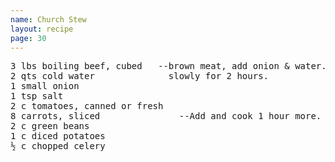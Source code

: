 ```yaml
---
name: Church Stew
layout: recipe
page: 30
---
```


<pre>
3 lbs boiling beef, cubed   --brown meat, add onion & water.  Cook
2 qts cold water              slowly for 2 hours.
1 small onion
1 tsp salt
2 c tomatoes, canned or fresh
8 carrots, sliced               --Add and cook 1 hour more.
2 c green beans
1 c diced potatoes
½ c chopped celery
</pre>
